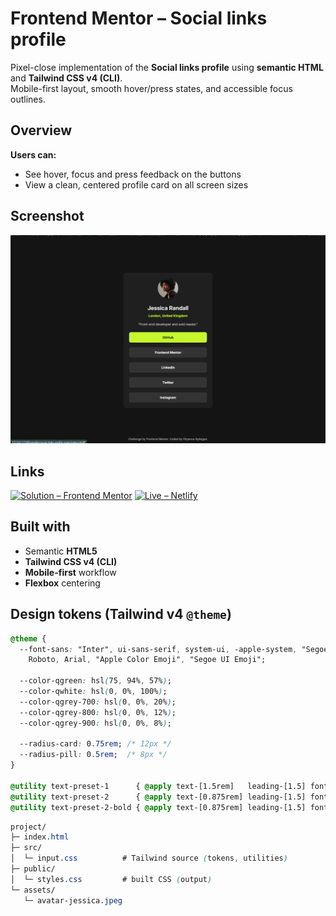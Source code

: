 # Frontend Mentor – Social links profile

Pixel-close implementation of the **Social links profile** using **semantic HTML** and **Tailwind CSS v4 (CLI)**.  
Mobile-first layout, smooth hover/press states, and accessible focus outlines.

## Overview

**Users can:**
- See hover, focus and press feedback on the buttons
- View a clean, centered profile card on all screen sizes

## Screenshot
![Screenshot](./design/social-link-screenshot2.png)


## Links
[![Solution – Frontend Mentor](https://img.shields.io/badge/Solution-Frontend%20Mentor-3F54A3?logo=frontendmentor&logoColor=white)](https://www.frontendmentor.io/solutions/REPLACE-WITH-YOUR-SOLUTION-URL)
[![Live – Netlify](https://img.shields.io/badge/Live%20Site-Netlify-00C7B7?logo=netlify&logoColor=white)](https://astounding-lolly-1931cf.netlify.app/)




## Built with

- Semantic **HTML5**
- **Tailwind CSS v4 (CLI)**
- **Mobile-first** workflow
- **Flexbox** centering

## Design tokens (Tailwind v4 `@theme`)

```css
@theme {
  --font-sans: "Inter", ui-sans-serif, system-ui, -apple-system, "Segoe UI",
    Roboto, Arial, "Apple Color Emoji", "Segoe UI Emoji";

  --color-qgreen: hsl(75, 94%, 57%);
  --color-qwhite: hsl(0, 0%, 100%);
  --color-qgrey-700: hsl(0, 0%, 20%);
  --color-qgrey-800: hsl(0, 0%, 12%);
  --color-qgrey-900: hsl(0, 0%, 8%);

  --radius-card: 0.75rem; /* 12px */
  --radius-pill: 0.5rem;  /* 8px */
}

@utility text-preset-1      { @apply text-[1.5rem]   leading-[1.5] font-bold; }   /* 24px */
@utility text-preset-2      { @apply text-[0.875rem] leading-[1.5] font-normal; } /* 14px */
@utility text-preset-2-bold { @apply text-[0.875rem] leading-[1.5] font-bold; }   /* 14px bold */
```
```css
project/
├─ index.html
├─ src/
│  └─ input.css          # Tailwind source (tokens, utilities)
├─ public/
│  └─ styles.css         # built CSS (output)
└─ assets/
   └─ avatar-jessica.jpeg

